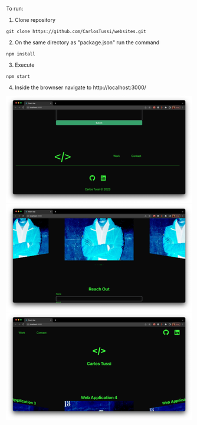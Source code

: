 To run:
1) Clone repository
```
git clone https://github.com/CarlosTussi/websites.git
```
2) On the same directory as "package.json" run the command
```
npm install
```

3) Execute 
```
npm start
```

4) Inside the brownser navigate to http://localhost:3000/


![alt text](https://github.com/CarlosTussi/images/blob/main/pf1.png)
![alt text](https://github.com/CarlosTussi/images/blob/main/pf2.png)
![alt text](https://github.com/CarlosTussi/images/blob/main/pf3.png)

